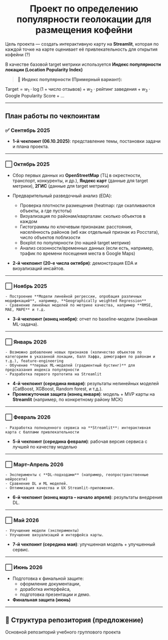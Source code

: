 <h1 align="center">Проект по определению популярности геолокации для размещения кофейни
</h1>

Цель проекта — создать интерактивную карту на **Streamlit**, которая по каждой точке на карте оценивает её привлекательность для открытия кофейни (?)

В качестве базовой target метрики используется **Индекс популярности локации (Location Popularity Index)**

> 🎯 **Индекс популярности (Примерный вариант):**
>
$\text{Target} = w_1 \cdot \log(1 + \text{число отзывов}) + 
w_2 \cdot \text{рейтинг заведения} + 
w_3 \cdot \text{Google Popularity Score} + ...$

---

## План работы по чекпоинтам

### ✅ Сентябрь 2025  
- **1-й чекпоинт (06.10.2025)**: представление темы, постановки задачи и плана проекта.

---

### ⬜ Октябрь 2025
  - Сбор первых данных из **OpenStreetMap** (ТЦ в окрестности, транспорт, конкуренты, и др.), **Яндекс карт** (данные для target метрики), **2ГИС** (данные для target метрики)
  - Предварительный разведочный анализ (EDA):  
    - Проверка плотности размещения (heatmap: где скапливаются объекты, а где пустоты)
    - Визуализация по районам/кварталам: сколько объектов в каждом
    - Гистограммы по ключевым признакам: расстояния, населённость районов (мб как отдельный признак из Росстата), число объектов поблизости
    - Boxplot по популярности (по нашей target метрике)
    - Анализ сезонности/временных данных (если есть, например, трафик по времени посещения места в Google Maps)

- **2-й чекпоинт (20-е числа октября)**: демонстрация EDA и визуализаций инсайтов.

---

### ⬜ Ноябрь 2025 
    - Построение **Модели линейной регрессии, опробация различных модификаций**, например, **Geographically weighted Regression**
    - Сравнение линейных моделей по метрике качества, например **RMSE, MAE, MAPE** и т.д.
- **3-й чекпоинт (конец ноября)**: отчет по baseline-модели (линейная ML-задача).

---

### ⬜ Январь 2026
    - Возможно добавление новых признаков (количество объектов по категориям в указанной локации, балл Хаффа, демография по районам и т.д.), feature-engineering 
    - Обучение **первых ML-моделей (градиентный бустинг)** для предсказания индекса популярности
    - Разработка первого прототипа на Streamlit 
- **4-й чекпоинт (середина января)**: результаты нелинейных моделей (CatBoost, XGBoost, Random forest, и т.д.).  
- **Промежуточная защита (конец января)**: модель + MVP карты на **Streamlit** (например, по конкретному району МСК)

---

### ⬜ Февраль 2026
    - Разработка полноценного сервиса на **Streamlit**: интерактивная карта с баллами привлекательности   
- **5-й чекпоинт (середина февраля)**: рабочая версия сервиса с лучшей по качеству моделью 

---

### ⬜ Март–Апрель 2026
    - Эксперименты с **DL-подходами** (например, геопространственные нейросети) 
    - Сравнение DL и ML моделей.  
    - Оптимизация качества и UX Streamlit-приложения.  
- **6-й чекпоинт (конец марта – начало апреля)**: результаты внедрения DL.

---

### ⬜ Май 2026
    - Улучшение модели (эксперименты)
    - Улучшение визуализаций и интерфейса карты.  
- **7-й чекпоинт (середина мая)**: улучшенная модель + улучшенный сервис.

---

### ⬜ Июнь 2026
  - Подготовка к финальной защите:  
    - оформление документации,  
    - доработка интерфейса,  
    - подготовка презентации и демо.  
- **Финальная защита (июнь)**

---

## 📂 Структура репозитория (предложение)

Основной репозиторий учебного группового проекта
